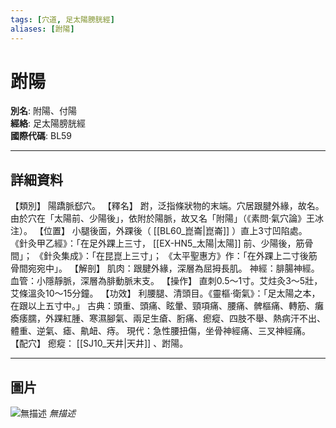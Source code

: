 ```yaml
---
tags: [穴道, 足太陽膀胱經]
aliases: [跗陽]
---
```


# 跗陽

**別名**: 附陽、付陽  
**經絡**: 足太陽膀胱經  
**國際代碼**: BL59  

---

## 詳細資料
【類別】
陽蹻脈郄穴。
【釋名】
跗，泛指條狀物的末端。穴居跟腱外緣，故名。由於穴在「太陽前、少陽後」，依附於陽脈，故又名「附陽」（《素問‧氣穴論》王冰注）。
【位置】
小腿後面，外踝後（ [[BL60_崑崙|崑崙]] ）直上3寸凹陷處。
《針灸甲乙經》：「在足外踝上三寸， [[EX-HN5_太陽|太陽]] 前、少陽後，筋骨間」；
《針灸集成》：「在昆崑上三寸」；
《太平聖惠方》作：「在外踝上二寸後筋骨間宛宛中」。
【解剖】
肌肉：跟腱外緣，深層為屈拇長肌。
神經：腓腸神經。
血管：小隱靜脈，深層為腓動脈末支。
【操作】
直刺0.5～1寸。艾炷灸3～5壯，艾條溫灸10～15分鐘。
【功效】
利腰腿、清頭目。《靈樞‧衛氣》：「足太陽之本，在跟以上五寸中。」
古典：頭重、頭痛、眩暈、頸項痛、腰痛、髀樞痛、轉筋、癱瘓痿臑，外踝紅腫、寒濕腳氣、兩足生瘡、胻痛、瘛瘲、四肢不舉、熱病汗不出、體重、逆氣、瘧、鼽衄、痔。
現代：急性腰扭傷，坐骨神經痛、三叉神經痛。
【配穴】
瘛瘲： [[SJ10_天井|天井]] 、跗陽。

---

## 圖片
![無描述](https://yibian.hopto.org/pic/shu16/210.gif)
_無描述_

